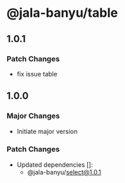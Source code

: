 # @jala-banyu/table

## 1.0.1

### Patch Changes

- fix issue table

## 1.0.0

### Major Changes

- Initiate major version

### Patch Changes

- Updated dependencies []:
  - @jala-banyu/select@1.0.1
